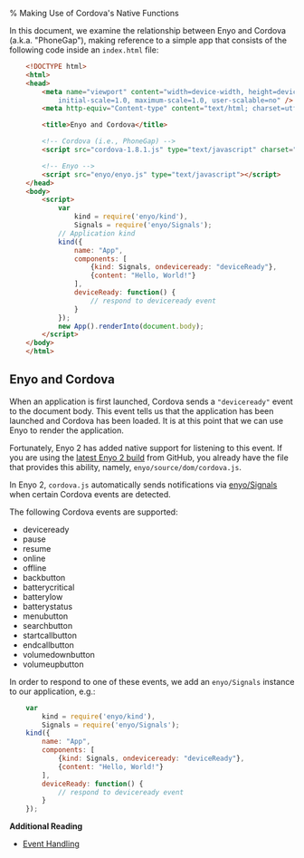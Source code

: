 % Making Use of Cordova's Native Functions

In this document, we examine the relationship between Enyo and Cordova (a.k.a.
"PhoneGap"), making reference to a simple app that consists of the following
code inside an `index.html` file:

```html
    <!DOCTYPE html>
    <html>
    <head>
        <meta name="viewport" content="width=device-width, height=device-height,
            initial-scale=1.0, maximum-scale=1.0, user-scalable=no" />
        <meta http-equiv="Content-type" content="text/html; charset=utf-8"/>

        <title>Enyo and Cordova</title>

        <!-- Cordova (i.e., PhoneGap) -->
        <script src="cordova-1.8.1.js" type="text/javascript" charset="utf-8"></script>

        <!-- Enyo -->
        <script src="enyo/enyo.js" type="text/javascript"></script>
    </head>
    <body>
        <script>
            var
                kind = require('enyo/kind'),
                Signals = require('enyo/Signals');
            // Application kind
            kind({
                name: "App",
                components: [
                    {kind: Signals, ondeviceready: "deviceReady"},
                    {content: "Hello, World!"}
                ],
                deviceReady: function() {
                    // respond to deviceready event
                }
            });
            new App().renderInto(document.body);
        </script>
    </body>
    </html>
```

## Enyo and Cordova

When an application is first launched, Cordova sends a `"deviceready"` event to
the document body.  This event tells us that the application has been launched
and Cordova has been loaded.  It is at this point that we can use Enyo to render
the application.

Fortunately, Enyo 2 has added native support for listening to this event.  If
you are using the [latest Enyo 2 build](https://github.com/enyojs/enyo) from
GitHub, you already have the file that provides this ability, namely,
`enyo/source/dom/cordova.js`.

In Enyo 2, `cordova.js` automatically sends notifications via
[enyo/Signals]($api/#/kind/enyo/Signals) when certain Cordova events are
detected.

The following Cordova events are supported:

* deviceready
* pause
* resume
* online
* offline
* backbutton
* batterycritical
* batterylow
* batterystatus
* menubutton
* searchbutton
* startcallbutton
* endcallbutton
* volumedownbutton
* volumeupbutton

In order to respond to one of these events, we add an `enyo/Signals` instance to
our application, e.g.:

```javascript
    var
        kind = require('enyo/kind'),
        Signals = require('enyo/Signals');
    kind({
        name: "App",
        components: [
            {kind: Signals, ondeviceready: "deviceReady"},
            {content: "Hello, World!"}
        ],
        deviceReady: function() {
            // respond to deviceready event
        }
    });
```

**Additional Reading**

* [Event Handling](../key-concepts/event-handling.html)
